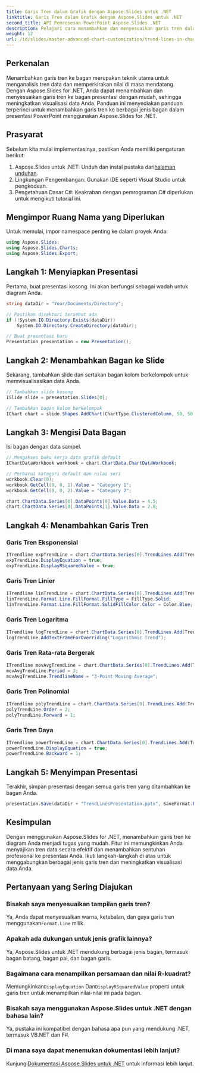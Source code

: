 ```yaml
---
title: Garis Tren dalam Grafik dengan Aspose.Slides untuk .NET
linktitle: Garis Tren dalam Grafik dengan Aspose.Slides untuk .NET
second_title: API Pemrosesan PowerPoint Aspose.Slides .NET
description: Pelajari cara menambahkan dan menyesuaikan garis tren dalam bagan menggunakan Aspose.Slides for .NET. Panduan komprehensif ini mencakup garis tren eksponensial, linier, logaritmik, polinomial, dan rata-rata bergerak untuk menyempurnakan visualisasi data Anda.
weight: 12
url: /id/slides/master-advanced-chart-customization/trend-lines-in-charts/
---
```

## Perkenalan  

Menambahkan garis tren ke bagan merupakan teknik utama untuk menganalisis tren data dan memperkirakan nilai di masa mendatang. Dengan Aspose.Slides for .NET, Anda dapat menambahkan dan menyesuaikan garis tren ke bagan presentasi dengan mudah, sehingga meningkatkan visualisasi data Anda. Panduan ini menyediakan panduan terperinci untuk menambahkan garis tren ke berbagai jenis bagan dalam presentasi PowerPoint menggunakan Aspose.Slides for .NET.  

## Prasyarat  

Sebelum kita mulai implementasinya, pastikan Anda memiliki pengaturan berikut:  

1.  Aspose.Slides untuk .NET: Unduh dan instal pustaka dari[halaman unduhan](https://releases.aspose.com/slides/net/).  
2. Lingkungan Pengembangan: Gunakan IDE seperti Visual Studio untuk pengkodean.  
3. Pengetahuan Dasar C#: Keakraban dengan pemrograman C# diperlukan untuk mengikuti tutorial ini.  

## Mengimpor Ruang Nama yang Diperlukan  

Untuk memulai, impor namespace penting ke dalam proyek Anda:  

```csharp
using Aspose.Slides;
using Aspose.Slides.Charts;
using Aspose.Slides.Export;
```

## Langkah 1: Menyiapkan Presentasi  

Pertama, buat presentasi kosong. Ini akan berfungsi sebagai wadah untuk diagram Anda.  

```csharp
string dataDir = "Your/Documents/Directory";

// Pastikan direktori tersebut ada
if (!System.IO.Directory.Exists(dataDir))
    System.IO.Directory.CreateDirectory(dataDir);

// Buat presentasi baru
Presentation presentation = new Presentation();
```

## Langkah 2: Menambahkan Bagan ke Slide  

Sekarang, tambahkan slide dan sertakan bagan kolom berkelompok untuk memvisualisasikan data Anda.  

```csharp
// Tambahkan slide kosong
ISlide slide = presentation.Slides[0];

// Tambahkan bagan kolom berkelompok
IChart chart = slide.Shapes.AddChart(ChartType.ClusteredColumn, 50, 50, 500, 400);
```

## Langkah 3: Mengisi Data Bagan  

Isi bagan dengan data sampel.  

```csharp
// Mengakses buku kerja data grafik default
IChartDataWorkbook workbook = chart.ChartData.ChartDataWorkbook;

// Perbarui kategori default dan nilai seri
workbook.Clear(0);
workbook.GetCell(0, 0, 1).Value = "Category 1";
workbook.GetCell(0, 0, 2).Value = "Category 2";

chart.ChartData.Series[0].DataPoints[0].Value.Data = 4.5;
chart.ChartData.Series[0].DataPoints[1].Value.Data = 2.8;
```

## Langkah 4: Menambahkan Garis Tren  

### Garis Tren Eksponensial  

```csharp
ITrendline expTrendLine = chart.ChartData.Series[0].TrendLines.Add(TrendlineType.Exponential);
expTrendLine.DisplayEquation = true;
expTrendLine.DisplayRSquaredValue = true;
```

### Garis Tren Linier  

```csharp
ITrendline linTrendLine = chart.ChartData.Series[0].TrendLines.Add(TrendlineType.Linear);
linTrendLine.Format.Line.FillFormat.FillType = FillType.Solid;
linTrendLine.Format.Line.FillFormat.SolidFillColor.Color = Color.Blue;
```

### Garis Tren Logaritma  

```csharp
ITrendline logTrendLine = chart.ChartData.Series[0].TrendLines.Add(TrendlineType.Logarithmic);
logTrendLine.AddTextFrameForOverriding("Logarithmic Trend");
```

### Garis Tren Rata-rata Bergerak  

```csharp
ITrendline movAvgTrendLine = chart.ChartData.Series[0].TrendLines.Add(TrendlineType.MovingAverage);
movAvgTrendLine.Period = 3;
movAvgTrendLine.TrendlineName = "3-Point Moving Average";
```

### Garis Tren Polinomial  

```csharp
ITrendline polyTrendLine = chart.ChartData.Series[0].TrendLines.Add(TrendlineType.Polynomial);
polyTrendLine.Order = 2;
polyTrendLine.Forward = 1;
```

### Garis Tren Daya  

```csharp
ITrendline powerTrendLine = chart.ChartData.Series[0].TrendLines.Add(TrendlineType.Power);
powerTrendLine.DisplayEquation = true;
powerTrendLine.Backward = 1;
```

## Langkah 5: Menyimpan Presentasi  

Terakhir, simpan presentasi dengan semua garis tren yang ditambahkan ke bagan Anda.  

```csharp
presentation.Save(dataDir + "TrendLinesPresentation.pptx", SaveFormat.Pptx);
```

## Kesimpulan  

Dengan menggunakan Aspose.Slides for .NET, menambahkan garis tren ke diagram Anda menjadi tugas yang mudah. Fitur ini memungkinkan Anda menyajikan tren data secara efektif dan menambahkan sentuhan profesional ke presentasi Anda. Ikuti langkah-langkah di atas untuk menggabungkan berbagai jenis garis tren dan meningkatkan visualisasi data Anda.  

## Pertanyaan yang Sering Diajukan  

### Bisakah saya menyesuaikan tampilan garis tren?  
 Ya, Anda dapat menyesuaikan warna, ketebalan, dan gaya garis tren menggunakan`Format.Line` milik.  

### Apakah ada dukungan untuk jenis grafik lainnya?  
Ya, Aspose.Slides untuk .NET mendukung berbagai jenis bagan, termasuk bagan batang, bagan pai, dan bagan garis.  

### Bagaimana cara menampilkan persamaan dan nilai R-kuadrat?  
 Memungkinkan`DisplayEquation` Dan`DisplayRSquaredValue` properti untuk garis tren untuk menampilkan nilai-nilai ini pada bagan.  

### Bisakah saya menggunakan Aspose.Slides untuk .NET dengan bahasa lain?  
Ya, pustaka ini kompatibel dengan bahasa apa pun yang mendukung .NET, termasuk VB.NET dan F#.  

### Di mana saya dapat menemukan dokumentasi lebih lanjut?  
 Kunjungi[Dokumentasi Aspose.Slides untuk .NET](https://reference.aspose.com/slides/net/) untuk informasi lebih lanjut.